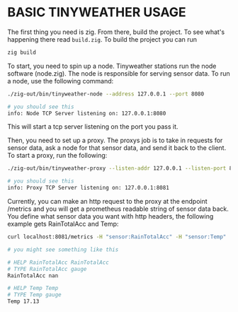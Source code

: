 # BASIC TINYWEATHER USAGE

The first thing you need is zig. From there, build the project. To see what's happening there read `build.zig`. To build the project you can run 

```bash
zig build
```

To start, you need to spin up a node. Tinyweather stations run the node software (node.zig). The node is responsible for serving sensor data. To run a node, use the following command: 

```bash
./zig-out/bin/tinyweather-node --address 127.0.0.1 --port 8080

# you should see this
info: Node TCP Server listening on: 127.0.0.1:8080
```

This will start a tcp server listening on the port you pass it.

Then, you need to set up a proxy. The proxys job is to take in requests for sensor data, ask a node for that sensor data, and send it back to the client. To start a proxy, run the following:

```bash
./zig-out/bin/tinyweather-proxy --listen-addr 127.0.0.1 --listen-port 8081 --remote-addr 127.0.0.1 --remote-port 8080 

# you should see this
info: Proxy TCP Server listening on: 127.0.0.1:8081
```

Currently, you can make an http request to the proxy at the endpoint /metrics and you will get a prometheus readable string of sensor data back. You define what sensor data you want with http headers, the following example gets RainTotalAcc and Temp: 

```bash
curl localhost:8081/metrics -H "sensor:RainTotalAcc" -H "sensor:Temp" 

# you might see something like this

# HELP RainTotalAcc RainTotalAcc
# TYPE RainTotalAcc gauge
RainTotalAcc nan

# HELP Temp Temp
# TYPE Temp gauge
Temp 17.13
```

